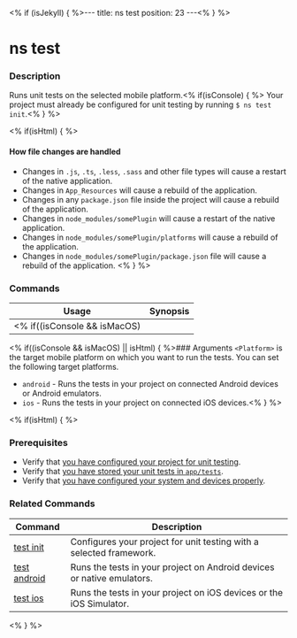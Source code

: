 <% if (isJekyll) { %>---
title: ns test
position: 23
---<% } %>

# ns test

### Description

Runs unit tests on the selected mobile platform.<% if(isConsole) { %> Your project must already be configured for unit testing by running `$ ns test init`.<% } %>

<% if(isHtml) { %>
#### How file changes are handled
* Changes in `.js`, `.ts`, `.less`, `.sass` and other file types will cause a restart of the native application.
* Changes in `App_Resources` will cause a rebuild of the application.
* Changes in any `package.json` file inside the project will cause a rebuild of the application.
* Changes in `node_modules/somePlugin` will cause a restart of the native application.
* Changes in `node_modules/somePlugin/platforms` will cause a rebuild of the application.
* Changes in `node_modules/somePlugin/package.json` file will cause a rebuild of the application.
<% } %>

### Commands

Usage | Synopsis
------|-------
<% if((isConsole && isMacOS) || isHtml) { %>General | `$ ns test <Platform>`<% } %><% if(isConsole && (isLinux || isWindows)) { %>General | `$ ns test android`<% } %>

<% if((isConsole && isMacOS) || isHtml) { %>### Arguments
`<Platform>` is the target mobile platform on which you want to run the tests. You can set the following target platforms.
* `android` - Runs the tests in your project on connected Android devices or Android emulators. 
* `ios` - Runs the tests in your project on connected iOS devices.<% } %>

<% if(isHtml) { %>

### Prerequisites

* Verify that [you have configured your project for unit testing](test-init.html).
* Verify that [you have stored your unit tests in `app/tests`](http://docs.nativescript.org/testing).
* Verify that [you have configured your system and devices properly](http://docs.nativescript.org/testing).

### Related Commands

Command | Description
--------|------------
[test init](test-init.html) | Configures your project for unit testing with a selected framework.
[test android](test-android.html) | Runs the tests in your project on Android devices or native emulators. 
[test ios](test-ios.html) | Runs the tests in your project on iOS devices or the iOS Simulator.
<% } %>
